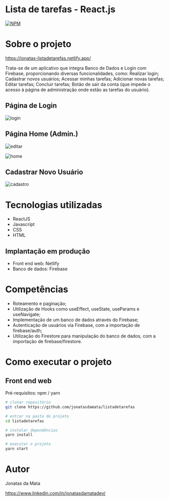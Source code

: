 # Lista de tarefas - React.js
[![NPM](https://img.shields.io/npm/l/react)](https://github.com/jonatasdamata/listadetarefas/blob/master/LICENSE) 

# Sobre o projeto

https://jonatas-listadetarefas.netlify.app/

Trata-se de um aplicativo que integra Banco de Dados e Login com Firebase, proporcionando diversas funcionalidades, como: Realizar login; Cadastrar novos usuários; Acessar minhas tarefas; Adicionar novas tarefas; Editar tarefas; Concluir tarefas; Botão de sair da conta (que impede o acesso à página de administração onde estão as tarefas do usuário).

## Página de Login
![login](https://github.com/jonatasdamata/listadetarefas/assets/144968541/c1f22afa-8b88-45d3-a198-e233cff9ec99)

## Página Home (Admin.)
![editar](https://github.com/jonatasdamata/listadetarefas/assets/144968541/130e7d1a-f3a3-4e7c-b29f-2475c536fd98)

![home](https://github.com/jonatasdamata/listadetarefas/assets/144968541/ce10e13f-fd92-459c-a493-2190566e72a6)


## Cadastrar Novo Usuário 
![cadastro](https://github.com/jonatasdamata/listadetarefas/assets/144968541/ae8d6a34-4369-4138-8937-9831808b71f9)

# Tecnologias utilizadas

- ReactJS
- Javascript
- CSS
- HTML
  
  
## Implantação em produção
- Front end web: Netlify
- Banco de dados: Firebase

# Competências
- Roteamento e paginação;
- Utilização de Hooks como useEffect, useState, useParams e useNavigate;
- Implementação de um banco de dados através do Firebase;
- Autenticação de usuários via Firebase, com a importação de firebase/auth;
- Utilização do Firestore para manipulação do banco de dados, com a importação de firebase/firestore.

# Como executar o projeto


## Front end web
Pré-requisitos: npm / yarn

```bash
# clonar repositório
git clone https://github.com/jonatasdamata/listadetarefas

# entrar na pasta do projeto 
cd listadetarefas

# instalar dependências
yarn install

# executar o projeto
yarn start
```

# Autor

Jonatas da Mata

https://www.linkedin.com/in/jonatasdamatadev/

